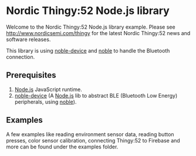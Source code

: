 # Nordic Thingy:52 Node.js library

Welcome to the Nordic Thingy:52 Node.js library example.
Please see http://www.nordicsemi.com/thingy for the latest Nordic Thingy:52 news and software releases.

This library is using [noble-device](https://github.com/sandeepmistry/noble-device) and [noble](https://github.com/sandeepmistry/noble) to handle the Bluetooth connection.

## Prerequisites
1. [Node.js](https://nodejs.org/en/) JavaScript runtime.
2. [noble-device](https://github.com/sandeepmistry/noble-device) (A [Node.js](https://nodejs.org/en/) lib to abstract BLE (Bluetooth Low Energy) peripherals, using [noble](https://github.com/sandeepmistry/noble)).

## Examples
A few examples like reading environment sensor data, reading button presses, color sensor calibration, connecting Thingy:52 to Firebase and more can be found under the examples folder.
